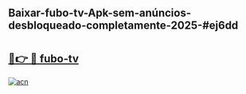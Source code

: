 ## Baixar-fubo-tv-Apk-sem-anúncios-desbloqueado-completamente-2025-#ej6dd

# <h2><a href="https://ainizakaria.my?title=fubo-tv&ref=20M">🔗👉 🔴 fubo-tv</a></h2>

[![acn](https://github.com/user-attachments/assets/0f9c940e-d8b0-45ae-aac7-cd30a18b3e1c)](https://ainizakaria.my?title=fubo-tv&ref=20M)

